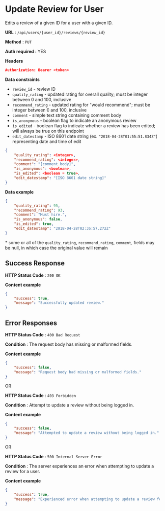 # Update Review for User

Edits a review of a given ID for a user with a given ID.

**URL** : `/api/users/{user_id}/reviews/{review_id}`

**Method** : `PUT`

**Auth required** : YES

**Headers**

```json
Authorization: Bearer <token>
```

**Data constraints**

* `review_id` - review ID
* `quality_rating` - updated rating for overall quality; must be integer between 0 and 100, inclusive
* `recommend_rating` - updated rating for "would recommend"; must be integer between 0 and 100, inclusive
* `comment` - simple text string containing comment body
* `is_anonymous` - boolean flag to indicate an anonymous review
* `is_edited` - boolean flag to indicate whether a review has been edited; will always be true on this endpoint
* `edit_datestamp` - ISO 8601 date string (ex. `"2018-04-28T01:55:51.834Z"`) representing date and time of edit

```json
{
	"quality_rating": <integer>,
	"recommend_rating": <integer>,
	"comment": "[comment body]",
	"is_anonymous": <boolean>,
	"is_edited": <boolean = true>,
	"edit_datestamp": "[ISO 8601 date string]"
}
```

**Data example**

```json
{
	"quality_rating": 95,
	"recommend_rating": 93,
	"comment": "Must hire.",
	"is_anonymous": false,
	"is_edited": true,
	"edit_datestamp": "2018-04-28T02:36:57.272Z"
}
```

\* some or all of the `quality_rating`, `recommend_rating`, `comment`, fields may be null, in which case the original value will remain

## Success Response

**HTTP Status Code** : `200 OK`

**Content example**

```json
{
	"success": true,
	"message": "Successfully updated review."
}
```

## Error Responses

**HTTP Status Code** : `400 Bad Request`

**Condition** : The request body has missing or malformed fields.

**Content example**

```json
{
	"success": false,
	"message": "Request body had missing or malformed fields."
}
```

OR

**HTTP Status Code** : `403 Forbidden`

**Condition** : Attempt to update a review without being logged in.

**Content example**

```json
{
	"success": false,
	"message": "Attempted to update a review without being logged in."
}
```

OR

**HTTP Status Code** : `500 Internal Server Error`

**Condition** : The server experiences an error when attempting to update a review for a user.

**Content example**

```json
{
	"success": true,
	"message": "Experienced error when attempting to update a review for a user."
}
```
